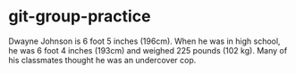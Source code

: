 # git-group-practice

Dwayne Johnson is 6 foot 5 inches (196cm). When he was in high school, he was 6 foot 4 inches (193cm) and weighed 225 pounds (102 kg). Many of his classmates thought he was an undercover cop.
